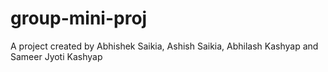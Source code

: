 # group-mini-proj

A project created by Abhishek Saikia, Ashish Saikia, Abhilash Kashyap and Sameer Jyoti Kashyap